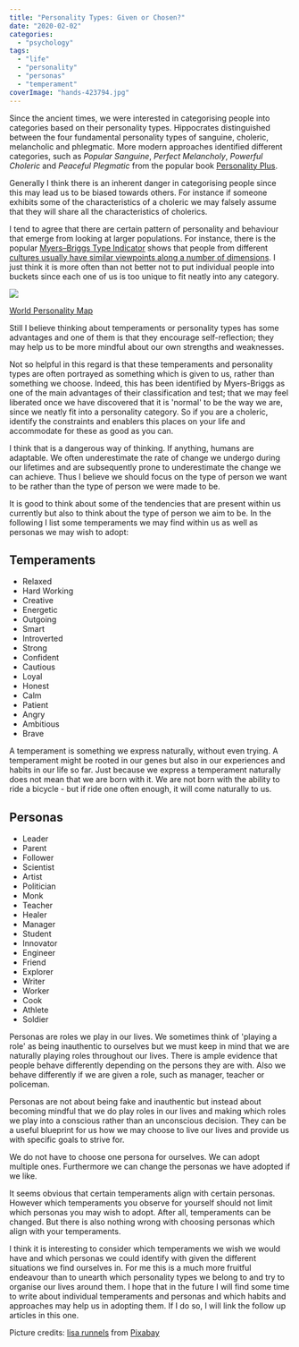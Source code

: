 ```yaml
---
title: "Personality Types: Given or Chosen?"
date: "2020-02-02"
categories: 
  - "psychology"
tags: 
  - "life"
  - "personality"
  - "personas"
  - "temperament"
coverImage: "hands-423794.jpg"
---
```


Since the ancient times, we were interested in categorising people into categories based on their personality types. Hippocrates distinguished between the four fundamental personality types of sanguine, choleric, melancholic and phlegmatic. More modern approaches identified different categories, such as _Popular Sanguine_, _Perfect Melancholy_, _Powerful Choleric_ and _Peaceful Plegmatic_ from the popular book [Personality Plus](https://www.amazon.com.au/Personality-Plus-Understand-Understanding-Yourself/dp/080075445X).

Generally I think there is an inherent danger in categorising people since this may lead us to be biased towards others. For instance if someone exhibits some of the characteristics of a choleric we may falsely assume that they will share all the characteristics of cholerics.

I tend to agree that there are certain pattern of personality and behaviour that emerge from looking at larger populations. For instance, there is the popular [Myers–Briggs Type Indicator](https://www.newyorker.com/magazine/2018/09/10/what-personality-tests-really-deliver) shows that people from different [cultures usually have similar viewpoints along a number of dimensions](https://www.16personalities.com/country-profiles/global/world). I just think it is more often than not better not to put individual people into buckets since each one of us is too unique to fit neatly into any category.

![](https://spearoflight.files.wordpress.com/2020/02/annotation-2020-02-02-143941.png?w=1024)

[World Personality Map](https://www.16personalities.com/country-profiles/global/world)

Still I believe thinking about temperaments or personality types has some advantages and one of them is that they encourage self-reflection; they may help us to be more mindful about our own strengths and weaknesses.

Not so helpful in this regard is that these temperaments and personality types are often portrayed as something which is given to us, rather than something we choose. Indeed, this has been identified by Myers-Briggs as one of the main advantages of their classification and test; that we may feel liberated once we have discovered that it is 'normal' to be the way we are, since we neatly fit into a personality category. So if you are a choleric, identify the constraints and enablers this places on your life and accommodate for these as good as you can.

I think that is a dangerous way of thinking. If anything, humans are adaptable. We often underestimate the rate of change we undergo during our lifetimes and are subsequently prone to underestimate the change we can achieve. Thus I believe we should focus on the type of person we want to be rather than the type of person we were made to be.

It is good to think about some of the tendencies that are present within us currently but also to think about the type of person we aim to be. In the following I list some temperaments we may find within us as well as personas we may wish to adopt:

## Temperaments

- Relaxed
- Hard Working
- Creative
- Energetic
- Outgoing
- Smart
- Introverted
- Strong
- Confident
- Cautious
- Loyal
- Honest
- Calm
- Patient
- Angry
- Ambitious
- Brave

A temperament is something we express naturally, without even trying. A temperament might be rooted in our genes but also in our experiences and habits in our life so far. Just because we express a temperament naturally does not mean that we are born with it. We are not born with the ability to ride a bicycle - but if ride one often enough, it will come naturally to us.

## Personas

- Leader
- Parent
- Follower
- Scientist
- Artist
- Politician
- Monk
- Teacher
- Healer
- Manager
- Student
- Innovator
- Engineer
- Friend
- Explorer
- Writer
- Worker
- Cook
- Athlete
- Soldier

Personas are roles we play in our lives. We sometimes think of 'playing a role' as being inauthentic to ourselves but we must keep in mind that we are naturally playing roles throughout our lives. There is ample evidence that people behave differently depending on the persons they are with. Also we behave differently if we are given a role, such as manager, teacher or policeman.

Personas are not about being fake and inauthentic but instead about becoming mindful that we do play roles in our lives and making which roles we play into a conscious rather than an unconscious decision. They can be a useful blueprint for us how we may choose to live our lives and provide us with specific goals to strive for.

We do not have to choose one persona for ourselves. We can adopt multiple ones. Furthermore we can change the personas we have adopted if we like.

It seems obvious that certain temperaments align with certain personas. However which temperaments you observe for yourself should not limit which personas you may wish to adopt. After all, temperaments can be changed. But there is also nothing wrong with choosing personas which align with your temperaments.

I think it is interesting to consider which temperaments we wish we would have and which personas we could identify with given the different situations we find ourselves in. For me this is a much more fruitful endeavour than to unearth which personality types we belong to and try to organise our lives around them. I hope that in the future I will find some time to write about individual temperaments and personas and which habits and approaches may help us in adopting them. If I do so, I will link the follow up articles in this one.

Picture credits: [lisa runnels](https://pixabay.com/users/Greyerbaby-2323/?utm_source=link-attribution&utm_medium=referral&utm_campaign=image&utm_content=423794) from [Pixabay](https://pixabay.com/?utm_source=link-attribution&utm_medium=referral&utm_campaign=image&utm_content=423794)
